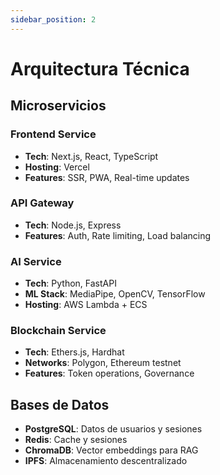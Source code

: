 ```yaml
---
sidebar_position: 2
---
```


# Arquitectura Técnica

## Microservicios

### Frontend Service
- **Tech**: Next.js, React, TypeScript
- **Hosting**: Vercel
- **Features**: SSR, PWA, Real-time updates

### API Gateway  
- **Tech**: Node.js, Express
- **Features**: Auth, Rate limiting, Load balancing

### AI Service
- **Tech**: Python, FastAPI
- **ML Stack**: MediaPipe, OpenCV, TensorFlow
- **Hosting**: AWS Lambda + ECS

### Blockchain Service
- **Tech**: Ethers.js, Hardhat
- **Networks**: Polygon, Ethereum testnet
- **Features**: Token operations, Governance

## Bases de Datos

- **PostgreSQL**: Datos de usuarios y sesiones
- **Redis**: Cache y sesiones
- **ChromaDB**: Vector embeddings para RAG
- **IPFS**: Almacenamiento descentralizado

